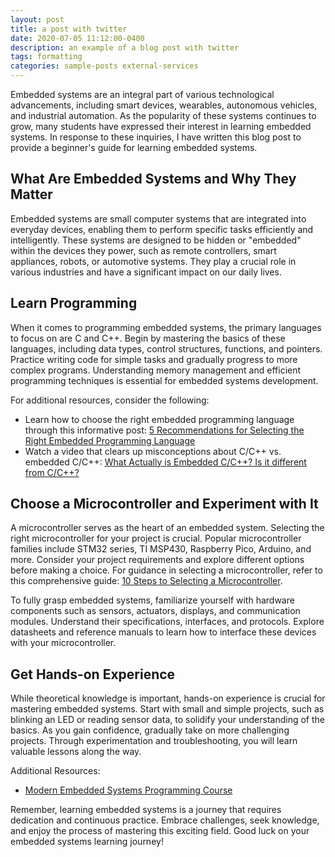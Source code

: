 ```yaml
---
layout: post
title: a post with twitter
date: 2020-07-05 11:12:00-0400
description: an example of a blog post with twitter
tags: formatting
categories: sample-posts external-services
---
```

Embedded systems are an integral part of various technological advancements, including smart devices, wearables, autonomous vehicles, and industrial automation. As the popularity of these systems continues to grow, many students have expressed their interest in learning embedded systems. In response to these inquiries, I have written this blog post to provide a beginner's guide for learning embedded systems.

## What Are Embedded Systems and Why They Matter

Embedded systems are small computer systems that are integrated into everyday devices, enabling them to perform specific tasks efficiently and intelligently. These systems are designed to be hidden or "embedded" within the devices they power, such as remote controllers, smart appliances, robots, or automotive systems. They play a crucial role in various industries and have a significant impact on our daily lives.

## Learn Programming

When it comes to programming embedded systems, the primary languages to focus on are C and C++. Begin by mastering the basics of these languages, including data types, control structures, functions, and pointers. Practice writing code for simple tasks and gradually progress to more complex programs. Understanding memory management and efficient programming techniques is essential for embedded systems development.

For additional resources, consider the following:

- Learn how to choose the right embedded programming language through this informative post: [5 Recommendations for Selecting the Right Embedded Programming Language](https://www.beningo.com/5-recommendations-for-selecting-the-right-embedded-programming-langauge/)
- Watch a video that clears up misconceptions about C/C++ vs. embedded C/C++: [What Actually is Embedded C/C++? Is it different from C/C++?](https://www.youtube.com/watch?v=KQBBWvY-s0o&ab_channel=JacobSorber)

## Choose a Microcontroller and Experiment with It

A microcontroller serves as the heart of an embedded system. Selecting the right microcontroller for your project is crucial. Popular microcontroller families include STM32 series, TI MSP430, Raspberry Pico, Arduino, and more. Consider your project requirements and explore different options before making a choice. For guidance in selecting a microcontroller, refer to this comprehensive guide: [10 Steps to Selecting a Microcontroller](https://www.example.com/selecting-a-microcontroller).

To fully grasp embedded systems, familiarize yourself with hardware components such as sensors, actuators, displays, and communication modules. Understand their specifications, interfaces, and protocols. Explore datasheets and reference manuals to learn how to interface these devices with your microcontroller.

## Get Hands-on Experience

While theoretical knowledge is important, hands-on experience is crucial for mastering embedded systems. Start with small and simple projects, such as blinking an LED or reading sensor data, to solidify your understanding of the basics. As you gain confidence, gradually take on more challenging projects. Through experimentation and troubleshooting, you will learn valuable lessons along the way.

Additional Resources:

- [Modern Embedded Systems Programming Course](https://www.youtube.com/playlist?list=PLPW8O6W-1chwyTzI3BHwBLbGQoPFxPAPM)

Remember, learning embedded systems is a journey that requires dedication and continuous practice. Embrace challenges, seek knowledge, and enjoy the process of mastering this exciting field. Good luck on your embedded systems learning journey!